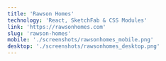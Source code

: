 ```yaml
---
title: 'Rawson Homes'
technology: 'React, SketchFab & CSS Modules'
link: 'https://rawsonhomes.com'
slug: 'rawson-homes'
mobile: './screenshots/rawsonhomes_mobile.png'
desktop: './screenshots/rawsonhomes_desktop.png'
---
```

